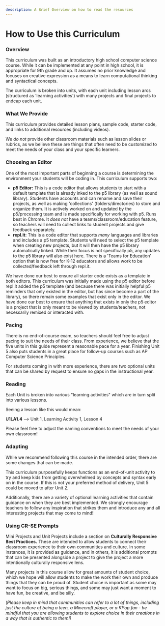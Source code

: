 ```yaml
---
description: A Brief Overview on how to read the resources
---
```


# How to Use this Curriculum

### Overview

This curriculum was built as an introductory high school computer science course. While it can be implemented at any point in high school, it is appropriate for 9th grade and up. It assumes no prior knowledge and focuses on creative expression as a means to learn computational thinking and syntactical concepts.

The curriculum is broken into units, with each unit including lesson arcs (structured as 'learning activities') with many projects and final projects to endcap each unit.

### What We Provide

This curriculum provides detailed lesson plans, sample code, starter code, and links to additional resources (including videos).

We _do not_ provide other classroom materials such as lesson slides or rubrics, as we believe these are things that often need to be customized to meet the needs of your class and your specific learners.&#x20;

### Choosing an Editor

One of the most important parts of beginning a course is determining the environment your students will be coding in. This curriculum supports two:

* **p5 Editor:** This is a code editor that allows students to start with a default template that is already inked to the p5 library (as well as sound library). Students have accounts and can rename and save their projects, as well as making 'collections' (folders/directories) to store and organize them. It is actively worked on and updated by the p5/processing team and is made specifically for working with p5. Runs best in Chrome. It _does not_ have a teams/classroom/education feature, so teachers will need to collect links to student projects and give feedback separately.
* **repl.it:** This is a code editor that supports _many_ languages and libraries and includes a p5 template. Students will need to select the p5 template when creating new projects, but it will then have the p5 library automatically linked. While their focus is not specifically p5, any updates to the p5 library will also exist here. There is a 'Teams for Education' option that is now free for K-12 educators and allows work to be collected/feedback left through repl.it.&#x20;

We have done our best to ensure all starter code exists as a template in both editors. This curriculum was initially made using the p5 editor before repl.it added the p5 template (and because there was initially helpful p5 reminders that only existed in the editor, but has since become a part of the library), so there remain some examples that exist only in the editor. We have done our best to ensure that anything that exists in only the p5 editor is a project that is only meant to be viewed by students/teachers, not necessarily remixed or interacted with.

### Pacing

There is no end-of-course exam, so teachers should feel free to adjust pacing to suit the needs of their class. From experience, we believe that the five units in this guide represent a reasonable pace for a year. Finishing Unit 5 also puts students in a great place for follow-up courses such as AP Computer Science Principles.

For students coming in with more experience, there are two optional units that can be shared by request to ensure no gaps in the instructional year.

### Reading

Each Unit is broken into various "learning activities" which are in turn split into various lessons.

Seeing a lesson like this would mean:

**U1LA1.4** --> Unit 1, Learning Activity 1, Lesson 4

Please feel free to adjust the naming conventions to meet the needs of your own classroom!

### Adapting

While we recommend following this course in the intended order, there are some changes that can be made.

This curriculum purposefully keeps functions as an end-of-unit activity to try and keep kids from getting overwhelmed by concepts and syntax early on in the course. If this is not your preferred method of delivery, Unit 5 could be moved to after Unit 2.

Additionally, there are a variety of optional learning activities that contain guidance on when they are best implemented. We strongly encourage teachers to follow any inspiration that strikes them and introduce any and all interesting projects that may come to mind!

### Using CR-SE Prompts

Mini Projects and Unit Projects include a section on **Culturally Responsive Best Practices.** These are intended to allow students to connect their classroom experience to their own communities and culture. In some instances, it is provided as guidance, and in others, it is additional prompts that can be presented alongside a project to give the project a more intentionally culturally responsive lens.

Many projects in this course allow for great amounts of student choice, which we hope will allow students to make the work their own and produce things that they can be proud of. Student choice is important as some may want to focus on big, serious things, and some may just want a moment to have fun, be creative, and be silly.

(_Please keep in mind that communities can refer to a lot of things, including just the culture of being a teen, a Minecraft player, or a KPop fan - be mindful that you are allowing students to explore choice in their creations in a way that is authentic to them!)_
